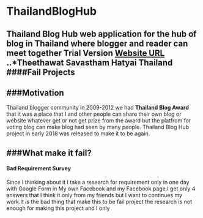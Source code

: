 # ThailandBlogHub
Thailand Blog Hub web application for the hub of blog in Thailand where blogger and reader can meet together Trial Version
[Website URL](http://www.thailandbloghub.com/index.php)
..*Theethawat Savastham Hatyai Thailand 
####Fail Projects
---

###Motivation
---
Thailand blogger community in 2009-2012 we had **Thailand Blog Award** that it was a place that I and other people can share their own blog or website whatever get or not get prize from the award but the platfrom for voting blog can make blog had seen by many people. Thailand Blog Hub project in early 2018 was released to make it to be again.

###What make it fail?
---
#### Bad Requirement Survey
Since I thinking about it I take a research for requirement only in one day with Google Form in My own Facebook and my Facebook page.I get only 4 answers that I think it only from my friends but I want to continues my work.It is the bad thing that make this to be fail project the research is not enough for making this project and I only 
